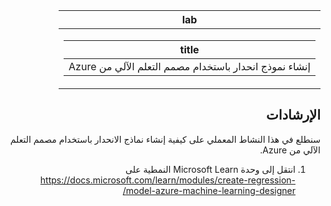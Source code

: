 <div id="readme" class="Box-body readme blob js-code-block-container p-5 p-xl-6 gist-border-0" dir="rtl">
    <article class="markdown-body entry-content container-lg" itemprop="text"><table>
  <thead>
  <tr>
  <th>lab</th>
  </tr>
  </thead>
  <tbody>
  <tr>
  <td><div><table>
  <thead>
  <tr>
  <th>title</th>
  </tr>
  </thead>
  <tbody>
  <tr>
  <td><div>إنشاء نموذج انحدار باستخدام مصمم التعلم الآلي من Azure</div></td>
  </tr>
  </tbody>
</table>
</div></td>
  </tr>
  </tbody>
</table>

## الإرشادات
سنطلع في هذا النشاط المعملي على كيفية إنشاء نماذج الانحدار باستخدام مصمم التعلم الآلي من Azure.

1.	انتقل إلى وحدة Microsoft Learn النمطية على https://docs.microsoft.com/learn/modules/create-regression-model-azure-machine-learning-designer/
